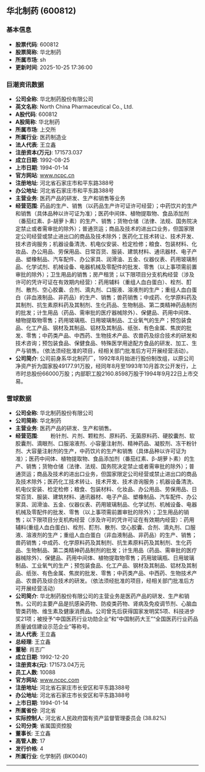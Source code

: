 ## 华北制药 (600812)

### 基本信息

- **股票代码**: 600812
- **股票简称**: 华北制药
- **所属市场**: sh
- **更新时间**: 2025-10-25 17:36:00

### 巨潮资讯数据

- **公司全称**: 华北制药股份有限公司
- **英文名称**: North China Pharmaceutical Co., Ltd.
- **A股代码**: 600812
- **A股简称**: 华北制药
- **所属市场**: 上交所
- **所属行业**: 医药制造业
- **法人代表**: 王立鑫
- **注册资本(万元)**: 171573.037
- **成立日期**: 1992-08-25
- **上市日期**: 1994-01-14
- **官方网站**: www.ncpc.cn
- **注册地址**: 河北省石家庄市和平东路388号
- **办公地址**: 河北省石家庄市和平东路388号
- **主营业务**: 医药产品的研发、生产和销售等业务
- **经营范围**: 药品的生产、销售（以药品生产许可证许可经营）；中药饮片的生产和销售（具体品种以许可证为准）；医药中间体、植物提取物、食品添加剂（番茄红素、β-胡萝卜素）的生产、销售；货物仓储（法律、法规、国务院决定禁止或者需审批的除外）；普通货运；商品及技术的进出口业务，但国家限定公司经营或禁止进出口的商品及技术除外；医药化工技术转让、技术开发、技术咨询服务；机器设备清洗、机电仪安装、检定检修；粮食、包装材料、化妆品、办公用品、劳保用品、日常百货、服装、建筑材料、通讯器材、电子产品、塑橡制品、汽车配件、办公家具、润滑油、五金、仪器仪表、药用玻璃制品、化学试剂、机械设备、电器机械及零配件的批发、零售（以上事项需前置审批的除外）；卫生用品的销售；房产租赁；以下限项目分支机构经营（涉及许可的凭许可证在有效期内经营）：药用辅料（重组人血白蛋白）、栓剂、酊剂、散剂、空心胶囊、合剂、滴丸剂、口服液、溶液剂的生产；重组人血白蛋白（非血液制品、非药品）的生产、销售；兽药销售；中成药、化学原料药及其制剂、抗生素原料药及其制剂、生化药品、生物制品、第二类精神药品制剂的批发；计生用品（药品、需审批的医疗器械除外）、保健品、药用中间体、植物提取物零售；药用玻璃瓶、日用玻璃制品、工业氧气的生产；预包装食品、化工产品、钢材及其制品、铝材及其制品、纸张、有色金属、焦炭的批发、零售；中药类产品、中西药、生物技术产品、农兽药及综合技术的研发和技术咨询；预包装食品、保健食品、特殊医学用途配方食品的研发、加工、生产与销售。（依法须经批准的项目，经相关部门批准后方可开展经营活动）。
- **公司简介**: 公司前身系华北制药厂，1992年8月始进行股份制改组，以原公司净资产折为国家股49177.91万股，经同年8月至1993年10月首次公开发行，上市时总股份66000万股；内部职工股2160.8598万股于1994年9月22日上市交易。

### 雪球数据

- **公司全称**: 华北制药股份有限公司
- **公司简称**: 华北制药
- **主营业务**: 医药产品的研发、生产和销售。
- **经营范围**: 　　粉针剂、片剂、颗粒剂、原料药、无菌原料药、硬胶囊剂、软胶囊剂、滴眼剂、口服溶液剂、小容量注射剂、精神药品、凝胶剂、冻干粉针剂、大容量注射剂的生产，中药饮片的生产和销售（具体品种以许可证为准）；医药中间体、植物提取物、食品添加剂（番茄红素、β-胡萝卜素）的生产、销售；货物仓储（法律、法规、国务院决定禁止或者需审批的除外）；普通货运；商品及技术的进出口业务，但国家限定公司经营或禁止进出口的商品及技术除外；医药化工技术转让、技术开发、技术咨询服务；机器设备清洗、机电仪安装、检定检修；粮食、包装材料、化妆品、办公用品、劳保用品、日常百货、服装、建筑材料、通讯器材、电子产品、塑橡制品、汽车配件、办公家具、润滑油、五金、仪器仪表、药用玻璃制品、化学试剂、机械设备、电器机械及零配件的批发、零售（以上事项需前置审批的除外）；卫生用品的销售；以下限项目分支机构经营（涉及许可的凭许可证在有效期内经营）：药用辅料(重组人血白蛋白)、栓剂、酊剂、散剂、空心胶囊、合剂、滴丸剂、口服液、溶液剂的生产；重组人血白蛋白（非血液制品、非药品）的生产、销售；兽药销售；中成药、化学原料药及其制剂、抗生素原料药及其制剂、生化药品、生物制品、第二类精神药品制剂的批发；计生用品（药品、需审批的医疗器械除外）、保健品、药用中间体、植物提取物零售；药用玻璃瓶、日用玻璃制品、工业氧气的生产；预包装食品、化工产品、钢材及其制品、铝材及其制品、纸张、有色金属、焦炭的批发、零售；中药类产品、中西药、生物技术产品、农兽药及综合技术的研发。（依法须经批准的项目，经相关部门批准后方可开展经营活动）
- **公司简介**: 华北制药股份有限公司的主营业务是医药产品的研发、生产和销售。公司的主要产品是抗感染药物、防疫类药物、肾病及免疫调节剂、心脑血管类药物、维生素及健康消费品。公司曾先后获得国家发明奖5项、科技进步奖21项；被授予“中国医药行业功勋企业”和“中国制药大王”“全国医药行业药品质量诚信建设示范企业”等称号。
- **法人代表**: 王立鑫
- **总经理**: 王立鑫
- **董秘**: 肖志广
- **成立日期**: 1992-12-20
- **注册资本(元)**: 171573.04万元
- **员工人数**: 10088
- **官方网站**: www.ncpc.com
- **注册地址**: 河北省石家庄市长安区和平东路388号
- **办公地址**: 河北省石家庄市长安区和平东路388号
- **上市日期**: 1994-01-14
- **所属省份**: 河北省
- **实际控制人**: 河北省人民政府国有资产监督管理委员会 (38.82%)
- **公司分类**: 省属国资控股
- **董事长**: 王立鑫
- **高管人数**: 17
- **发行价格**: 4
- **所属行业**: 化学制药 (BK0040)

---